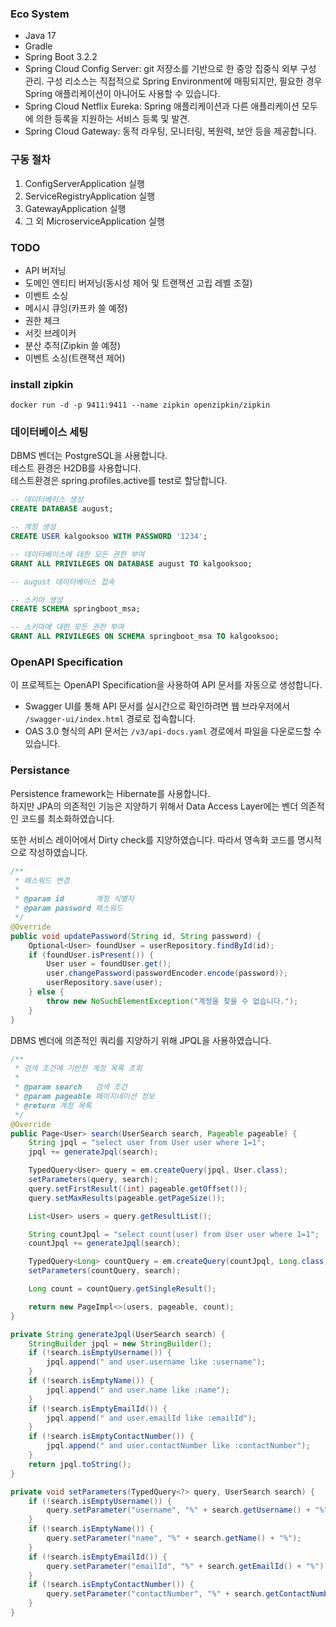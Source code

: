 ### Eco System
- Java 17
- Gradle
- Spring Boot 3.2.2
- Spring Cloud Config Server: git 저장소를 기반으로 한 중앙 집중식 외부 구성 관리. 구성 리소스는 직접적으로 Spring Environment에 매핑되지만, 필요한 경우 Spring 애플리케이션이 아니어도 사용할 수 있습니다.
- Spring Cloud Netflix Eureka: Spring 애플리케이션과 다른 애플리케이션 모두에 의한 등록을 지원하는 서비스 등록 및 발견.
- Spring Cloud Gateway: 동적 라우팅, 모니터링, 복원력, 보안 등을 제공합니다.

### 구동 절차
1. ConfigServerApplication 실행
2. ServiceRegistryApplication 실행
3. GatewayApplication 실행
4. 그 외 MicroserviceApplication 실행

### TODO
- API 버저닝
- 도메인 엔티티 버저닝(동시성 제어 및 트랜잭션 고립 레벨 조절)
- 이벤트 소싱
- 메시시 큐잉(카프카 쓸 예정)
- 권한 체크
- 서킷 브레이커
- 분산 추적(Zipkin 쓸 예정)
- 이벤트 소싱(트랜잭션 제어)

### install zipkin
```shell
docker run -d -p 9411:9411 --name zipkin openzipkin/zipkin
```

### 데이터베이스 세팅
DBMS 벤더는 PostgreSQL을 사용합니다.<br>
테스트 환경은 H2DB를 사용합니다.<br>
테스트환경은 spring.profiles.active를 test로 할당합니다.
```sql
-- 데이터베이스 생성
CREATE DATABASE august;

-- 계정 생성
CREATE USER kalgooksoo WITH PASSWORD '1234';

-- 데이터베이스에 대한 모든 권한 부여
GRANT ALL PRIVILEGES ON DATABASE august TO kalgooksoo;

-- august 데이터베이스 접속

-- 스키마 생성
CREATE SCHEMA springboot_msa;

-- 스키마에 대한 모든 권한 부여
GRANT ALL PRIVILEGES ON SCHEMA springboot_msa TO kalgooksoo;
```

### OpenAPI Specification

이 프로젝트는 OpenAPI Specification을 사용하여 API 문서를 자동으로 생성합니다.

- Swagger UI를 통해 API 문서를 실시간으로 확인하려면 웹 브라우저에서 `/swagger-ui/index.html` 경로로 접속합니다.
- OAS 3.0 형식의 API 문서는 `/v3/api-docs.yaml` 경로에서 파일을 다운로드할 수 있습니다.

### Persistance
Persistence framework는 Hibernate를 사용합니다.<br>
하지만 JPA의 의존적인 기능은 지양하기 위해서 Data Access Layer에는 벤더 의존적인 코드를 최소화하였습니다.<br>

또한 서비스 레이어에서 Dirty check를 지양하였습니다. 따라서 영속화 코드를 명시적으로 작성하였습니다.
```java
/**
 * 패스워드 변경
 * 
 * @param id       계정 식별자
 * @param password 패스워드
 */
@Override
public void updatePassword(String id, String password) {
    Optional<User> foundUser = userRepository.findById(id);
    if (foundUser.isPresent()) {
        User user = foundUser.get();
        user.changePassword(passwordEncoder.encode(password));
        userRepository.save(user);
    } else {
        throw new NoSuchElementException("계정을 찾을 수 없습니다.");
    }
}
```
DBMS 벤더에 의존적인 쿼리를 지양하기 위해 JPQL을 사용하였습니다.
```java
/**
 * 검색 조건에 기반한 계정 목록 조회
 *
 * @param search   검색 조건
 * @param pageable 페이지네이션 정보
 * @return 계정 목록
 */
@Override
public Page<User> search(UserSearch search, Pageable pageable) {
    String jpql = "select user from User user where 1=1";
    jpql += generateJpql(search);

    TypedQuery<User> query = em.createQuery(jpql, User.class);
    setParameters(query, search);
    query.setFirstResult((int) pageable.getOffset());
    query.setMaxResults(pageable.getPageSize());

    List<User> users = query.getResultList();

    String countJpql = "select count(user) from User user where 1=1";
    countJpql += generateJpql(search);

    TypedQuery<Long> countQuery = em.createQuery(countJpql, Long.class);
    setParameters(countQuery, search);

    Long count = countQuery.getSingleResult();

    return new PageImpl<>(users, pageable, count);
}

private String generateJpql(UserSearch search) {
    StringBuilder jpql = new StringBuilder();
    if (!search.isEmptyUsername()) {
        jpql.append(" and user.username like :username");
    }
    if (!search.isEmptyName()) {
        jpql.append(" and user.name like :name");
    }
    if (!search.isEmptyEmailId()) {
        jpql.append(" and user.emailId like :emailId");
    }
    if (!search.isEmptyContactNumber()) {
        jpql.append(" and user.contactNumber like :contactNumber");
    }
    return jpql.toString();
}

private void setParameters(TypedQuery<?> query, UserSearch search) {
    if (!search.isEmptyUsername()) {
        query.setParameter("username", "%" + search.getUsername() + "%");
    }
    if (!search.isEmptyName()) {
        query.setParameter("name", "%" + search.getName() + "%");
    }
    if (!search.isEmptyEmailId()) {
        query.setParameter("emailId", "%" + search.getEmailId() + "%");
    }
    if (!search.isEmptyContactNumber()) {
        query.setParameter("contactNumber", "%" + search.getContactNumber() + "%");
    }
}
```
